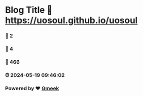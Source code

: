 # Blog Title :link: https://uosoul.github.io/uosoul 
### :page_facing_up: [2](https://uosoul.github.io/uosoul/tag.html) 
### :speech_balloon: 4 
### :hibiscus: 466 
### :alarm_clock: 2024-05-19 09:46:02 
### Powered by :heart: [Gmeek](https://github.com/Meekdai/Gmeek)
